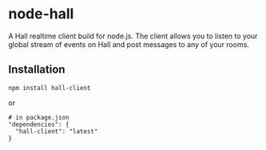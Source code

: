 # node-hall

A Hall realtime client build for node.js. The client allows you to listen to your global stream of events on Hall and post messages to any of your rooms.

## Installation

    npm install hall-client

or

    # in package.json
    "dependencies": {
      "hall-client": "latest"
    }